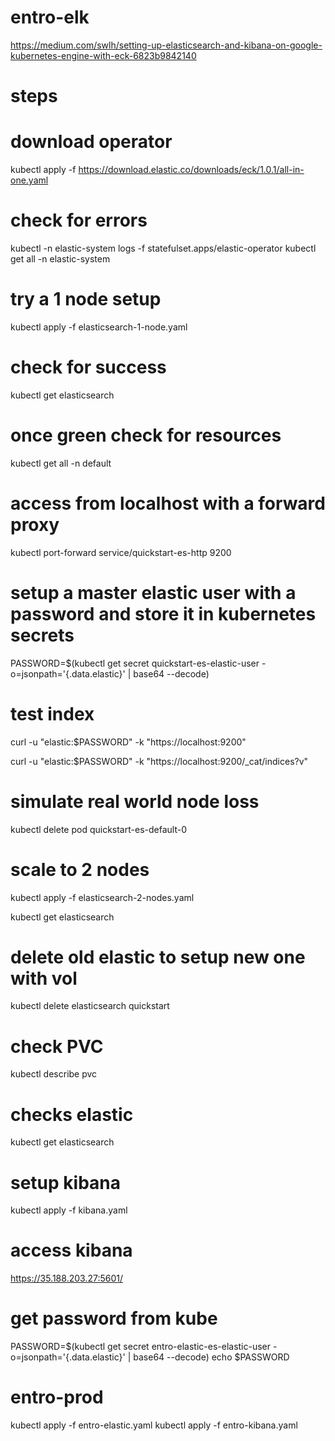 # entro-elk

https://medium.com/swlh/setting-up-elasticsearch-and-kibana-on-google-kubernetes-engine-with-eck-6823b9842140

# steps

# download operator

kubectl apply -f https://download.elastic.co/downloads/eck/1.0.1/all-in-one.yaml

# check for errors

kubectl -n elastic-system logs -f statefulset.apps/elastic-operator
kubectl get all -n elastic-system

# try a 1 node setup

kubectl apply -f elasticsearch-1-node.yaml

# check for success

kubectl get elasticsearch

# once green check for resources

kubectl get all -n default

# access from localhost with a forward proxy

kubectl port-forward service/quickstart-es-http 9200

# setup a master elastic user with a password and store it in kubernetes secrets

PASSWORD=\$(kubectl get secret quickstart-es-elastic-user -o=jsonpath='{.data.elastic}' | base64 --decode)

# test index

curl -u "elastic:\$PASSWORD" -k "https://localhost:9200"

curl -u "elastic:\$PASSWORD" -k "https://localhost:9200/_cat/indices?v"

# simulate real world node loss

kubectl delete pod quickstart-es-default-0

# scale to 2 nodes

kubectl apply -f elasticsearch-2-nodes.yaml

kubectl get elasticsearch

# delete old elastic to setup new one with vol

kubectl delete elasticsearch quickstart

# check PVC

kubectl describe pvc

# checks elastic

kubectl get elasticsearch

# setup kibana

kubectl apply -f kibana.yaml

# access kibana

https://35.188.203.27:5601/

# get password from kube

PASSWORD=$(kubectl get secret entro-elastic-es-elastic-user -o=jsonpath='{.data.elastic}' | base64 --decode)
echo $PASSWORD

# entro-prod

kubectl apply -f entro-elastic.yaml
kubectl apply -f entro-kibana.yaml

